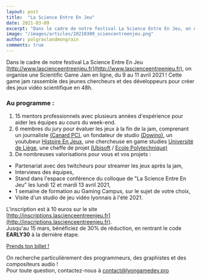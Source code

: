 ```yaml
---
layout: post
title:  "La Science Entre En Jeu"
date: 2021-03-09
excerpt: "Dans le cadre de notre festival La Science Entre En Jeu, on organise une Scientific Game Jam en ligne, du 9 au 11 avril 2021 !"
image: "/images/articles/20210309_sciencentreenjeu.png"
author: polgraslandmongrain
comments: true
---
```

Dans le cadre de notre festival La Science Entre En Jeu [http://www.lascienceentreenjeu.fr](http://www.lascienceentreenjeu.fr), on organise une Scientific Game Jam en ligne, du 9 au 11 avril 2021 !
Cette game jam rassemble des jeunes chercheurs et des développeurs pour créer des jeux vidéo scientifique en 48h.

### Au programme :

  1. 15 mentors professionnels avec plusieurs années d'expérience pour aider les équipes au cours du week-end.
  1. 6 membres du jury pour évaluer les jeux à la fin de la jam, comprenant un journaliste [(Canard PC)](https://www.canardpc.com/), un fondateur de studio [(Dowino)](https://www.dowino.com/), un youtubeur [Histoire En Jeux](https://www.youtube.com/channel/UCRThjUeXnxL_BKUhqJv5XBg), une chercheuse en game studies [Université de Liège](https://www.uliege.be/cms/c_8699436/fr/uliege), une cheffe de projet [(Ubisoft](https://www.ubisoft.com/fr-fr/) / [Ecole Polytechnique)](https://www.polytechnique.edu/)
  1. De nombreuses valorisations pour vous et vos projets :
  * Partenariat avec des twitcheurs pour streamer les jeux après la jam,
  * Interviews des équipes,
  * Stand dans l'espace conférence du colloque de "La Science Entre En Jeu" les lundi 12 et mardi 13 avril 2021,
  * 1 semaine de formation au Gaming Campus, sur le sujet de votre choix,
  * Visite d'un studio de jeu vidéo lyonnais à l'été 2021.

L'inscription est à 10 euros sur le site [http://inscriptions.lascienceentreenjeu.fr](http://inscriptions.lascienceentreenjeu.fr).  
Jusqu'au 15 mars, bénéficiez de 30% de réduction, en rentrant le code **EARLY30** à la dernière étape.

<a href="http://inscriptions.lascienceentreenjeu.fr" class="button special fit">Prends ton billet !</a>

On recherche particulièrement des programmeurs, des graphistes et des compositeurs audio !  
Pour toute question, contactez-nous à [contact@lyongamedev.pro](mailto:contact@lyongamedev.pro) 